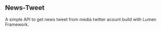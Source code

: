 ## News-Tweet

A simple API to get news tweet from media twitter acount build with Lumen Framework.
